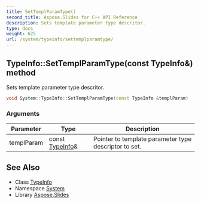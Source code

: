 ```yaml
---
title: SetTemplParamType()
second_title: Aspose.Slides for C++ API Reference
description: Sets template parameter type descritor.
type: docs
weight: 625
url: /system/typeinfo/settemplparamtype/
---
```

## TypeInfo::SetTemplParamType(const TypeInfo\&) method


Sets template parameter type descritor.

```cpp
void System::TypeInfo::SetTemplParamType(const TypeInfo &templParam)
```


### Arguments

| Parameter | Type | Description |
| --- | --- | --- |
| templParam | const [TypeInfo](../)\& | Pointer to template parameter type descriptor to set. |

## See Also

* Class [TypeInfo](../)
* Namespace [System](../../)
* Library [Aspose.Slides](../../../)